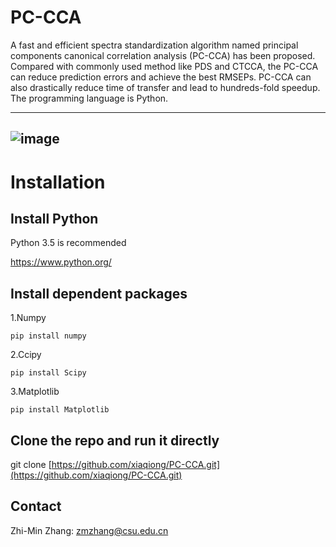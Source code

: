 # PC-CCA
A fast and efficient spectra standardization algorithm named principal components canonical correlation analysis (PC-CCA) has been proposed. Compared with commonly used method like PDS and CTCCA, the PC-CCA can reduce prediction errors and achieve the best RMSEPs. PC-CCA can also drastically reduce time of transfer and lead to hundreds-fold speedup. The programming language is Python.

----------
![image](http://github.com/xiaqiong/PC-CCA/PC-CCA.png )
----------
# Installation 


## Install Python  

Python 3.5 is recommended

https://www.python.org/

## Install dependent packages


1.Numpy
    
    pip install numpy
2.Ccipy

    pip install Scipy
3.Matplotlib

    pip install Matplotlib


##  Clone the repo and run it directly 
git clone [https://github.com/xiaqiong/PC-CCA.git](https://github.com/xiaqiong/PC-CCA.git)


Contact
----------
Zhi-Min Zhang: [zmzhang@csu.edu.cn](zmzhang@csu.edu.cn)
